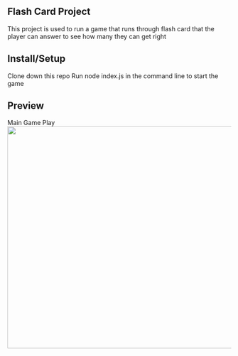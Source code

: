 ## Flash Card Project
This project is used to run a game that runs through flash card that the player can answer to see how many they can get right

## Install/Setup
Clone down this repo
Run node index.js in the command line to start the game

## Preview 
<p align="left">Main Game Play</br>
 <img width="1000" height="500" src="./flashCard.gif">
</p>
